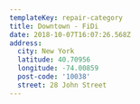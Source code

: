 ```yaml
---
templateKey: repair-category
title: Downtown - FiDi
date: 2018-10-07T16:07:26.568Z
address:
  city: New York
  latitude: 40.70956
  longitude: -74.00859
  post-code: '10038'
  street: 28 John Street
---
```


